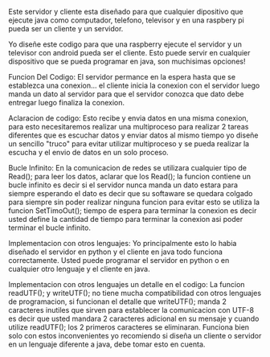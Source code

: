 Este servidor y cliente esta diseñado para que cualquier dipositivo que ejecute java como computador, telefono, televisor y en una raspbery pi pueda ser un cliente y un servidor.

Yo diseñe este codigo para que una raspberry ejecute el servidor y un televisor con android pueda ser el cliente. Esto puede servir en cualquier dispositivo que se pueda programar en java, son muchisimas opciones!

Funcion Del Codigo: El servidor permance en la espera hasta que se establezca una conexion... el cliente inicia la conexion con el servidor luego manda un dato al servidor para que el servidor conozca que dato debe entregar luego finaliza la conexion.

Aclaracion de codigo: Esto recibe y envia datos en una misma conexion, para esto necesitaremos realizar una multiproceso para realizar 2 tareas diferentes que es escuchar datos y enviar datos al mismo tiempo yo diseñe un sencillo "truco" para evitar utilizar multiproceso y se pueda realizar la escucha y el envio de datos en un solo proceso.

Bucle Infinito: En la comunicacion de redes se utilizara cualquier tipo de Read(); para leer los datos, aclarar que los Read(); la funcion contiene un bucle infinito es decir si el servidor nunca manda un dato estara para siempre esperando el dato es decir que su softaware se quedara colgado para siempre sin poder realizar ninguna funcion para evitar esto se utiliza la funcion SetTimoOut(); tiempo de espera para terminar la conexion es decir usted define la cantidad de tiempo para terminar la conexion asi poder terminar el bucle infinito.

Implementacion con otros lenguajes: Yo principalmente esto lo habia diseñado el servidor en python y el cliente en java todo funciona correctamente. Usted puede programar el servidor en python o en cualquier otro lenguaje y el cliente en java.

Implementacion con otros lenguajes un detalle en el codigo:
La funcion readUTF(); y writeUTF(); no tiene mucha compatibilidad con otros lenguajes de programacion, si funcionan el detalle que writeUTF(); manda 2 caracteres inutiles que sirven para establecer la comunicacion con UTF-8 es decir que usted mandara 2 caracteres adicional en su mensaje y cuando utilize readUTF(); los 2 primeros caracteres se eliminaran. Funciona bien solo con estos inconvenientes yo recomiendo si diseña un cliente o servidor en un lenguaje diferente a java, debe tomar esto en cuenta.

